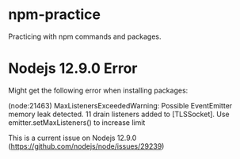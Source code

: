 # npm-practice
Practicing with npm commands and packages.

# Nodejs 12.9.0 Error
Might get the following error when installing packages:

(node:21463) MaxListenersExceededWarning: Possible EventEmitter memory leak detected. 11 drain listeners added to [TLSSocket]. Use emitter.setMaxListeners() to increase limit

This is a current issue on Nodejs 12.9.0 (https://github.com/nodejs/node/issues/29239)
